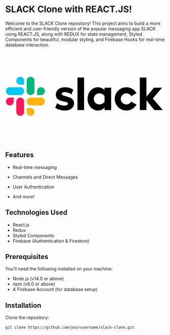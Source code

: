 # SLACK Clone with REACT.JS!

Welcome to the SLACK Clone repository! This project aims to build a more efficient and user-friendly version of the popular messaging app SLACK using REACT.JS, along with REDUX for state management, Styled Components for beautiful, modular styling, and Firebase Hooks for real-time database interaction.

![Slack 2.0](images/slack-logo.jpeg)

## Features
- Real-time messaging
- Channels and Direct Messages
- User Authentication

- And more!

## Technologies Used
- React.js
- Redux
- Styled Components
- Firebase (Authentication & Firestore)

## Prerequisites
You'll need the following installed on your machine:
- Node.js (v14.0 or above)
- npm (v6.0 or above)
- A Firebase Account (for database setup)

## Installation
Clone the repository:

```bash
git clone https://github.com/yourusername/slack-clone.git
